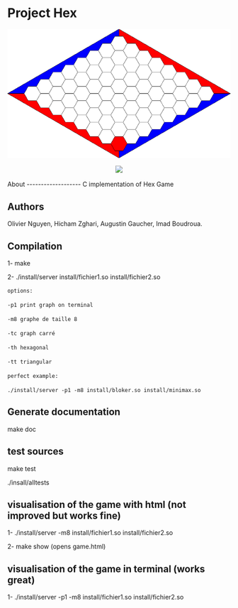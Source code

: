 Project Hex   
=====================

![alt text](doc/logo.png)

<p align="center">
  <img src="(doc/logo.png" width="350">
</p>
About
-------------------
C implementation of Hex Game


Authors
-------------------
Olivier Nguyen, Hicham Zghari, Augustin Gaucher, Imad Boudroua.


Compilation
-------------------
1- make

2- ./install/server install/fichier1.so install/fichier2.so

    options:

    -p1 print graph on terminal

    -m8 graphe de taille 8 

    -tc graph carré

    -th hexagonal

    -tt triangular

    perfect example:

    ./install/server -p1 -m8 install/bloker.so install/minimax.so 


Generate documentation
-------------------

make doc



test sources
-------------------

make test

./insall/alltests

visualisation of the game with html (not improved but works fine)
-------------------

1- ./install/server -m8 install/fichier1.so install/fichier2.so

2- make show    (opens game.html)

visualisation of the game in terminal (works great)
-------------------

1- ./install/server -p1 -m8 install/fichier1.so install/fichier2.so

